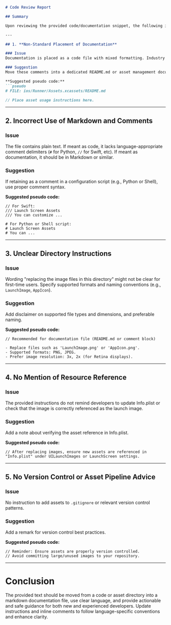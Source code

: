 ```markdown
# Code Review Report

## Summary

Upon reviewing the provided code/documentation snippet, the following issues related to industry standards, best practices, and possible errors were identified:

---

## 1. **Non-Standard Placement of Documentation**

### Issue
Documentation is placed as a code file with mixed formatting. Industry standards suggest separating code and documentation/asset notes. 

### Suggestion
Move these comments into a dedicated README.md or asset management documentation, not in code files or folders intended solely for images/assets.

**Suggested pseudo code:**
```pseudo
# FILE: ios/Runner/Assets.xcassets/README.md

// Place asset usage instructions here.
```

---

## 2. **Incorrect Use of Markdown and Comments**

### Issue
The file contains plain text. If meant as code, it lacks language-appropriate comment delimiters (`#` for Python, `//` for Swift, etc). If meant as documentation, it should be in Markdown or similar.

### Suggestion
If retaining as a comment in a configuration script (e.g., Python or Shell), use proper comment syntax.

**Suggested pseudo code:**
```pseudo
// For Swift:
/// Launch Screen Assets
/// You can customize ...

# For Python or Shell script:
# Launch Screen Assets
# You can ...
```

---

## 3. **Unclear Directory Instructions**

### Issue
Wording "replacing the image files in this directory" might not be clear for first-time users. Specify supported formats and naming conventions (e.g., `LaunchImage`, `AppIcon`).

### Suggestion
Add disclaimer on supported file types and dimensions, and preferable naming.

**Suggested pseudo code:**
```pseudo
// Recommended for documentation file (README.md or comment block)

- Replace files such as 'LaunchImage.png' or 'AppIcon.png'.
- Supported formats: PNG, JPEG.
- Prefer image resolution: 3x, 2x (for Retina displays).
```

---

## 4. **No Mention of Resource Reference**

### Issue
The provided instructions do not remind developers to update Info.plist or check that the image is correctly referenced as the launch image.

### Suggestion
Add a note about verifying the asset reference in Info.plist.

**Suggested pseudo code:**
```pseudo
// After replacing images, ensure new assets are referenced in "Info.plist" under UILaunchImages or LaunchScreen settings.
```

---

## 5. **No Version Control or Asset Pipeline Advice**

### Issue
No instruction to add assets to `.gitignore` or relevant version control patterns. 

### Suggestion
Add a remark for version control best practices.

**Suggested pseudo code:**
```pseudo
// Reminder: Ensure assets are properly version controlled.
// Avoid committing large/unused images to your repository.
```

---

# Conclusion

The provided text should be moved from a code or asset directory into a markdown documentation file, use clear language, and provide actionable and safe guidance for both new and experienced developers. Update instructions and inline comments to follow language-specific conventions and enhance clarity.
```
